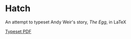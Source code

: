 # Hatch

An attempt to typeset Andy Weir's story, *The Egg*, in LaTeX

[Typeset PDF](./build/main.pdf)

